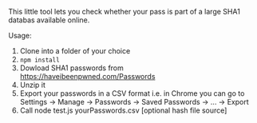 This little tool lets you check whether your pass is part of a large SHA1 databas available online. 

 
 Usage: 
 1. Clone into a folder of your choice
 2. `npm install`
 3. Dowload SHA1 passwords from https://haveibeenpwned.com/Passwords
 4. Unzip it
 5. Export your passwords in a CSV format i.e. in Chrome you can go to Settings -> Manage -> Passwords -> Saved Passwords -> ... -> Export
 6. Call node test.js yourPasswords.csv [optional hash file source]
